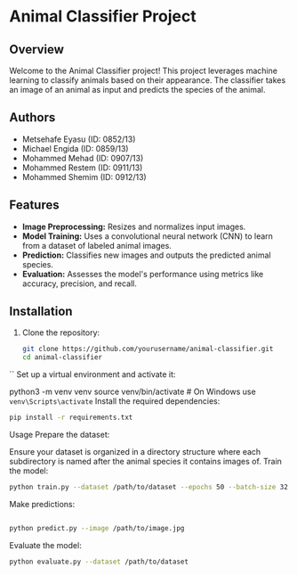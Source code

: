 # Animal Classifier Project

## Overview

Welcome to the Animal Classifier project! This project leverages machine learning to classify animals based on their appearance. The classifier takes an image of an animal as input and predicts the species of the animal.

## Authors

- Metsehafe Eyasu (ID: 0852/13)
- Michael Engida (ID: 0859/13)
- Mohammed Mehad (ID: 0907/13)
- Mohammed Restem (ID: 0911/13)
- Mohammed Shemim (ID: 0912/13)

## Features

- **Image Preprocessing:** Resizes and normalizes input images.
- **Model Training:** Uses a convolutional neural network (CNN) to learn from a dataset of labeled animal images.
- **Prediction:** Classifies new images and outputs the predicted animal species.
- **Evaluation:** Assesses the model's performance using metrics like accuracy, precision, and recall.

## Installation

1. Clone the repository:
   ```bash
   git clone https://github.com/yourusername/animal-classifier.git
   cd animal-classifier
  ``
   Set up a virtual environment and activate it:


python3 -m venv venv
source venv/bin/activate  # On Windows use `venv\Scripts\activate`
Install the required dependencies:

```bash
pip install -r requirements.txt
```
Usage
Prepare the dataset:

Ensure your dataset is organized in a directory structure where each subdirectory is named after the animal species it contains images of.
Train the model:

```bash
python train.py --dataset /path/to/dataset --epochs 50 --batch-size 32
```
Make predictions:

```bash

python predict.py --image /path/to/image.jpg
```
Evaluate the model:

```bash
python evaluate.py --dataset /path/to/dataset
```
